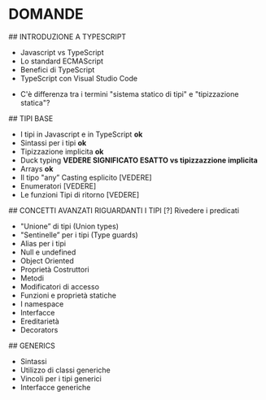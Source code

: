 # DOMANDE 

## INTRODUZIONE A TYPESCRIPT 

- Javascript vs TypeScript 
- Lo standard ECMAScript 
- Benefici di TypeScript
- TypeScript con Visual Studio Code

* C'è differenza tra i termini "sistema statico di tipi" e "tipizzazione statica"?

## TIPI BASE

- I tipi in Javascript e in TypeScript **ok**
- Sintassi per i tipi **ok**
- Tipizzazione implicita **ok**
- Duck typing **VEDERE SIGNIFICATO ESATTO vs tipizzazzione implicita**
- Arrays **ok**
- Il tipo "any” Casting esplicito [VEDERE]
- Enumeratori [VEDERE]
- Le funzioni Tipi di ritorno [VEDERE]

## CONCETTI AVANZATI RIGUARDANTI I TIPI 
[?] Rivedere i predicati
- "Unione” di tipi (Union types) 
- "Sentinelle” per i tipi (Type guards) 
- Alias per i tipi
- Null e undefined 
- Object Oriented 
- Proprietà Costruttori 
- Metodi
- Modificatori di accesso 
- Funzioni e proprietà statiche 
- I namespace
- Interfacce 
- Ereditarietà 
- Decorators 

## GENERICS 

- Sintassi
- Utilizzo di classi generiche 
- Vincoli per i tipi generici 
- Interfacce generiche